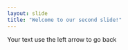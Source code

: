 ```yaml
---
layout: slide
title: "Welcome to our second slide!"
---
```

Your text
use the left arrow to go back
